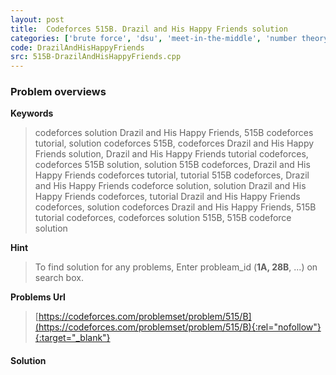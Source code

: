 ```yaml
---
layout: post
title:  Codeforces 515B. Drazil and His Happy Friends solution
categories: ['brute force', 'dsu', 'meet-in-the-middle', 'number theory']
code: DrazilAndHisHappyFriends
src: 515B-DrazilAndHisHappyFriends.cpp
---
```

### **Problem overviews**

**Keywords**
> codeforces solution Drazil and His Happy Friends, 515B codeforces tutorial, solution codeforces 515B, codeforces Drazil and His Happy Friends solution, Drazil and His Happy Friends tutorial codeforces, codeforces 515B solution, solution 515B codeforces, Drazil and His Happy Friends codeforces tutorial, tutorial 515B codeforces, Drazil and His Happy Friends codeforce solution, solution Drazil and His Happy Friends codeforces, tutorial Drazil and His Happy Friends codeforces, solution codeforces Drazil and His Happy Friends, 515B tutorial codeforces, codeforces solution 515B, 515B codeforce solution

**Hint**
> To find solution for any problems, Enter probleam_id (**1A, 28B**, ...) on search box. 

**Problems Url**
> [https://codeforces.com/problemset/problem/515/B](https://codeforces.com/problemset/problem/515/B){:rel="nofollow"}{:target="_blank"}

#### **Solution**



